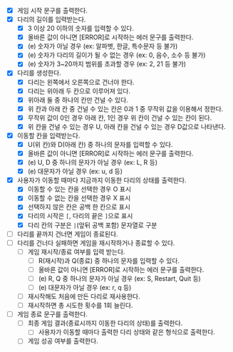 - [x] 게임 시작 문구를 출력한다.
- [x] 다리의 길이를 입력받는다.
  - [x] 3 이상 20 이하의 숫자를 입력할 수 있다.
  - [x] 올바른 값이 아니면 [ERROR]로 시작하는 에러 문구를 출력한다.
  - [x] (e) 숫자가 아닐 경우 (ex: 알파벳, 한글, 특수문자 등 불가)
  - [x] (e) 숫자가 다리의 길이가 될 수 없는 경우 (ex: 0, 음수, 소수 등 불가)
  - [x] (e) 숫자가 3~20까지 범위를 초과할 경우 (ex: 2, 21 등 불가)
- [x] 다리를 생성한다.
  - [x] 다리는 왼쪽에서 오른쪽으로 건너야 한다.
  - [x] 다리는 위아래 두 칸으로 이루어져 있다.
  - [x] 위아래 둘 중 하나의 칸만 건널 수 있다.
  - [x] 위 칸과 아래 칸 중 건널 수 있는 칸은 0과 1 중 무작위 값을 이용해서 정한다.
  - [x] 무작위 값이 0인 경우 아래 칸, 1인 경우 위 칸이 건널 수 있는 칸이 된다.
  - [x] 위 칸을 건널 수 있는 경우 U, 아래 칸을 건널 수 있는 경우 D값으로 나타낸다.
- [x] 이동할 칸을 입력받는다.
  - [x] U(위 칸)와 D(아래 칸) 중 하나의 문자를 입력할 수 있다.
  - [x] 올바른 값이 아니면 [ERROR]로 시작하는 에러 문구를 출력한다.
  - [x] (e) U, D 중 하나의 문자가 아닐 경우 (ex: L, R 등)
  - [x] (e) 대문자가 아닐 경우 (ex: u, d 등)
- [x] 사용자가 이동할 때마다 지금까지 이동한 다리의 상태를 출력한다.
  - [x] 이동할 수 있는 칸을 선택한 경우 O 표시
  - [x] 이동할 수 없는 칸을 선택한 경우 X 표시
  - [x] 선택하지 않은 칸은 공백 한 칸으로 표시
  - [x] 다리의 시작은 `[`, 다리의 끝은 `]`으로 표시
  - [x] 다리 칸의 구분은 `|`(앞뒤 공백 포함) 문자열로 구분
- [ ] 다리를 끝까지 건너면 게임이 종료된다.
- [ ] 다리를 건너다 실패하면 게임을 재시작하거나 종료할 수 있다.
  - [ ] 게임 재시작/종료 여부를 입력 받는다.
    - [ ] R(재시작)과 Q(종료) 중 하나의 문자를 입력할 수 있다.
    - [ ] 올바른 값이 아니면 [ERROR]로 시작하는 에러 문구를 출력한다.
    - [ ] (e) R, Q 중 하나의 문자가 아닐 경우 (ex: S, Restart, Quit 등)
    - [ ] (e) 대문자가 아닐 경우 (ex: r, q 등)
  - [ ] 재시작해도 처음에 만든 다리로 재사용한다.
  - [ ] 재시작하면 총 시도한 횟수를 1회 늘린다.
- [ ] 게임 종료 문구를 출력한다.
  - [ ] 최종 게임 결과(종료시까지 이동한 다리의 상태)를 출력한다.
    - [ ] 사용자가 이동할 때마다 출력한 다리 상태와 같은 형식으로 출력한다.
  - [ ] 게임 성공 여부를 출력한다.
